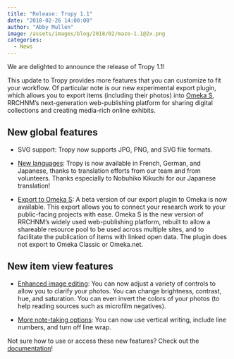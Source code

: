 ```yaml
---
title: "Release: Tropy 1.1"
date: "2018-02-26 14:00:00"
author: "Abby Mullen"
image: /assets/images/blog/2018/02/maze-1.1@2x.png
categories:
  - News
---
```


We are delighted to announce the release of Tropy 1.1!

This update to Tropy provides more features that you can customize to fit your workflow. Of particular note is our new experimental export plugin, which allows you to export items (including their photos) into [Omeka S](https://omeka.org/s/), RRCHNM’s next-generation web-publishing platform for sharing digital collections and creating media-rich online exhibits.

## New global features

* SVG support: Tropy now supports JPG, PNG, and SVG file formats.

* [New languages](https://docs.tropy.org/preferencesmd.html): Tropy is now available in French, German, and Japanese, thanks to translation efforts from our team and from volunteers. Thanks especially to Nobuhiko Kikuchi for our Japanese translation!

* [Export to Omeka S](https://docs.tropy.org/omeka.html): A beta version of our export plugin to Omeka is now available. This export allows you to connect your research work to your public-facing projects with ease. Omeka S is the new version of RRCHNM’s widely used web-publishing platform, rebuilt to allow a shareable resource pool to be used across multiple sites, and to facilitate the publication of items with linked open data. The plugin does not export to Omeka Classic or Omeka.net.

## New item view features

* [Enhanced image editing](https://docs.tropy.org/using_tropy/item_view/photo-editing.html): You can now adjust a variety of controls to allow you to clarify your photos. You can change brightness, contrast, hue, and saturation. You can even invert the colors of your photos (to help reading sources such as microfilm negatives).

* [More note-taking options](https://docs.tropy.org/using_tropy/item_view/notes.html): You can now use vertical writing, include line numbers, and turn off line wrap.

Not sure how to use or access these new features? Check out the [documentation](https://forums.tropy.org/)!
